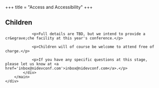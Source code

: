 +++
title = "Access and Accessibility"
+++

<section class="row">
    <div class="main-container">
        <a id="top"></a>
        <main class="container generic">
            <div class="col-md-12 main">
                <h1>Children</h1>

                <p>Full details are TBD, but we intend to provide a cr&egrave;che facility at this year's conference.</p>

                <p>Children will of course be welcome to attend free of charge.</p>

                <p>If you have any specific questions at this stage, please let us know at <a href='inbox@nidevconf.com'>inbox@nidevconf.com</a>.</p>
            </div>
        </main>
    </div>
</section>
